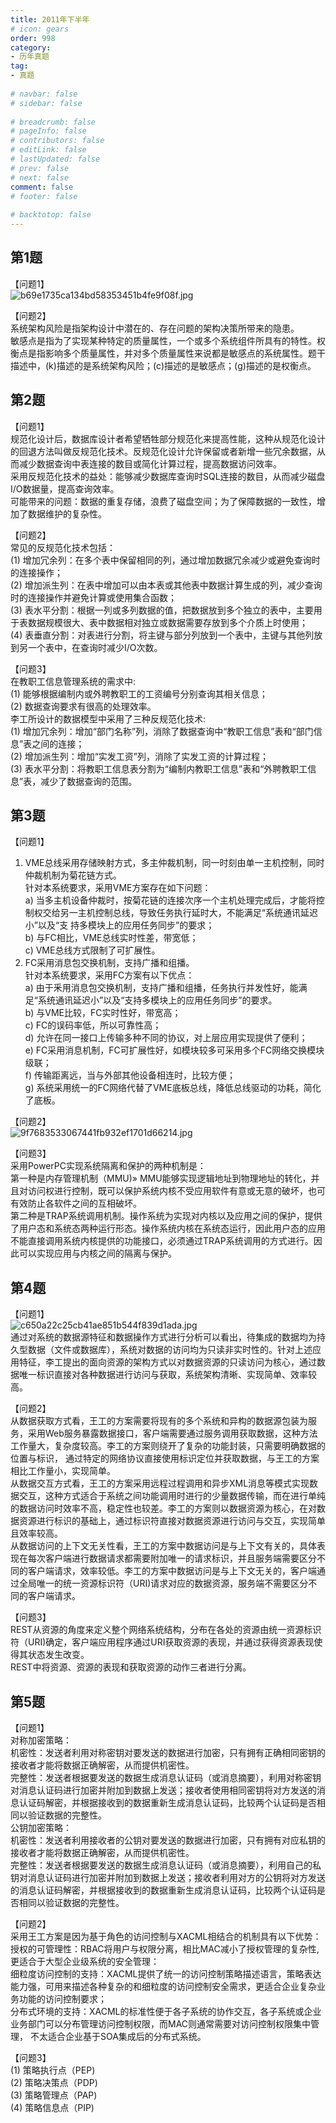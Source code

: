 ```yaml
---  
title: 2011年下半年  
# icon: gears  
order: 998  
category:  
- 历年真题  
tag:  
- 真题  
  
# navbar: false  
# sidebar: false  
  
# breadcrumb: false  
# pageInfo: false  
# contributors: false  
# editLink: false  
# lastUpdated: false  
# prev: false  
# next: false  
comment: false  
# footer: false  
  
# backtotop: false  
---  
```

## 第1题 ##

【问题1】  
![b69e1735ca134bd58353451b4fe9f08f.jpg][]  
  
【问题2】  
系统架构风险是指架构设计中潜在的、存在问题的架构决策所带来的隐患。  
敏感点是指为了实现某种特定的质量属性，一个或多个系统组件所具有的特性。权衡点是指影响多个质量属性，并对多个质量属性来说都是敏感点的系统属性。题干描述中，(k)描述的是系统架构风险；(c)描述的是敏感点；(g)描述的是权衡点。  


## 第2题 ##

【问题1】  
规范化设计后，数据库设计者希望牺牲部分规范化来提高性能，这种从规范化设计的回退方法叫做反规范化技术。反规范化设计允许保留或者新增一些冗余数据，从而减少数据查询中表连接的数目或简化计算过程，提高数据访问效率。  
采用反规范化技术的益处：能够减少数据库查询时SQL连接的数目，从而减少磁盘I/O数据量，提高查询效率。  
可能带来的问题：数据的重复存储，浪费了磁盘空间；为了保障数据的一致性，增加了数据维护的复杂性。  
  
【问题2】  
常见的反规范化技术包括：  
(1) 增加冗余列：在多个表中保留相同的列，通过增加数据冗余减少或避免查询时的连接操作；  
(2) 增加派生列：在表中增加可以由本表或其他表中数据计算生成的列，减少查询时的连接操作并避免计算或使用集合函数；  
(3) 表水平分割：根据一列或多列数据的值，把数据放到多个独立的表中，主要用于表数据规模很大、表中数据相对独立或数据需要存放到多个介质上时使用；  
(4) 表垂直分割：对表进行分割，将主键与部分列放到一个表中，主键与其他列放到另一个表中，在查询时减少I/O次数。  
  
【问题3】  
在教职工信息管理系统的需求中:  
(1) 能够根据编制内或外聘教职工的工资编号分别查询其相关信息；  
(2) 数据查询要求有很高的处理效率。  
李工所设计的数据模型中采用了三种反规范化技术:  
(1) 增加冗余列：增加“部门名称”列，消除了数据查询中“教职工信息”表和“部门信息”表之间的连接；  
(2) 增加派生列：增加“实发工资”列，消除了实发工资的计算过程；  
(3) 表水平分割：将教职工信息表分割为“编制内教职工信息”表和“外聘教职工信息”表，减少了数据查询的范围。  


## 第3题 ##

【问题1】  
1. VME总线采用存储映射方式，多主仲裁机制，同一时刻由单一主机控制，同时仲裁机制为菊花链方式。  
针对本系统要求，采用VME方案存在如下问题：  
a) 当多主机设备仲裁时，按菊花链的连接次序一个主机处理完成后，才能将控制权交给另一主机控制总线，导致任务执行延时大，不能满足“系统通讯延迟小”以及“支 持多模块上的应用任务同步”的要求；  
b) 与FC相比，VME总线实时性差，带宽低；  
c) VME总线方式限制了可扩展性。  
2. FC采用消息包交换机制，支持广播和组播。  
针对本系统要求，采用FC方案有以下优点：  
a) 由于釆用消息包交换机制，支持广播和组播，任务执行并发性好，能满足“系统通讯延迟小”以及“支持多模块上的应用任务同步”的要求。  
b) 与VME比较，FC实时性好，带宽高；  
c) FC的误码率低，所以可靠性高；  
d) 允许在同一接口上传输多种不同的协议，对上层应用实现提供了便利；  
e) FC采用消息机制，FC可扩展性好，如模块较多可采用多个FC网络交换模块级联；  
f) 传输距离远，当与外部其他设备相连时，比较方便；  
g) 系统采用统一的FC网络代替了VME底板总线，降低总线驱动的功耗，简化了底板。  
  
【问题2】  
![9f7683533067441fb932ef1701d66214.jpg][]  
  
【问题3】  
采用PowerPC实现系统隔离和保护的两种机制是：  
第一种是内存管理机制（MMU)» MMU能够实现逻辑地址到物理地址的转化，并且对访问权进行控制，既可以保护系统内核不受应用软件有意或无意的破坏，也可有效防止各软件之间的互相破坏。  
第二种是TRAP系统调用机制。操作系统为实现对内核以及应用之间的保护，提供了用户态和系统态两种运行形态。操作系统内核在系统态运行，因此用户态的应用不能直接调用系统内核提供的功能接口，必须通过TRAP系统调用的方式进行。因此可以实现应用与内核之间的隔离与保护。  


## 第4题 ##

【问题1】  
![c650a22c25cb41ae851b544f839d1ada.jpg][]  
通过对系统的数据源特征和数据操作方式进行分析可以看出，待集成的数据均为持久型数据（文件或数据库），系统对数据的访问均为只读非实时性的。针对上述应用特征，李工提出的面向资源的架构方式以对数据资源的只读访问为核心，通过数据唯一标识直接对各种数据进行访问与获取，系统架构清晰、实现简单、效率较高。  
  
【问题2】  
从数据获取方式看，王工的方案需要将现有的多个系统和异构的数据源包装为服务，采用Web服务暴露数据接口，客户端需要通过服务调用获取数据，这种方法工作量大，复杂度较高。李工的方案则绕开了复杂的功能封装，只需要明确数据的位置与标识， 通过特定的网络协议直接使用标识定位并获取数据，与王工的方案相比工作量小，实现简单。  
从数据交互方式看，王工的方案采用远程过程调用和异步XML消息等模式实现数据交互，这种方式适合于系统之间功能调用时进行的少量数据传输，而在进行单纯的数据访问时效率不高，稳定性也较差。李工的方案则以数据资源为核心，在对数据资源进行标识的基础上，通过标识符直接对数据资源进行访问与交互，实现简单且效率较高。  
从数据访问的上下文无关性看，王工的方案中数据访问是与上下文有关的，具体表现在每次客户端进行数据请求都需要附加唯一的请求标识，并且服务端需要区分不同的客户端请求，效率较低。李工的方案中数据访问是与上下文无关的，客户端通过全局唯一的统一资源标识符（URI)请求对应的数据资源，服务端不需要区分不同的客户端请求。  
  
【问题3】  
REST从资源的角度来定义整个网络系统结构，分布在各处的资源由统一资源标识符（URI)确定，客户端应用程序通过URI获取资源的表现，并通过获得资源表现使得其状态发生改变。  
REST中将资源、资源的表现和获取资源的动作三者进行分离。  


## 第5题 ##

【问题1】  
对称加密策略：  
机密性：发送者利用对称密钥对要发送的数据进行加密，只有拥有正确相同密钥的接收者才能将数据正确解密，从而提供机密性。  
完整性：发送者根据要发送的数据生成消息认证码（或消息摘要），利用对称密钥对消息认证码进行加密并附加到数据上发送；接收者使用相同密钥将对方发送的消息认证码解密，并根据接收到的数据重新生成消息认证码，比较两个认证码是否相同以验证数据的完整性。  
公钥加密策略：  
机密性：发送者利用接收者的公钥对要发送的数据进行加密，只有拥有对应私钥的接收者才能将数据正确解密，从而提供机密性。  
完整性：发送者根据要发送的数据生成消息认证码（或消息摘要），利用自己的私钥对消息认证码进行加密并附加到数据上发送；接收者利用对方的公钥将对方发送的消息认证码解密，并根据接收到的数据重新生成消息认证码，比较两个认证码是否相同以验证数据的完整性。  
  
【问题2】  
采用王工方案是因为基于角色的访问控制与XACML相结合的机制具有以下优势： 授权的可管理性：RBAC将用户与权限分离，相比MAC减小了授权管理的复杂性, 更适合于大型企业级系统的安全管理：  
细粒度访问控制的支持：XACML提供了统一的访问控制策略描述语言，策略表达能力强，可用来描述各种复杂的和细粒度的访问控制安全需求，更适合企业复杂业务功能的访问控制要求；  
分布式环境的支持：XACML的标准性便于各子系统的协作交互，各子系统或企业业务部门可以分布管理访问控制权限，而MAC则通常需要对访问控制权限集中管理， 不太适合企业基于SOA集成后的分布式系统。  
  
【问题3】  
(1) 策略执行点（PEP)  
(2) 策略决策点（PDP)  
(3) 策略管理点（PAP)  
(4) 策略信息点（PIP)  



[b69e1735ca134bd58353451b4fe9f08f.jpg]: https://www.xkxxkx.cn/file/exam/software/系统架构设计师/案例/第1题/b69e1735ca134bd58353451b4fe9f08f.jpg
[9f7683533067441fb932ef1701d66214.jpg]: https://www.xkxxkx.cn/file/exam/software/系统架构设计师/案例/第3题/9f7683533067441fb932ef1701d66214.jpg
[c650a22c25cb41ae851b544f839d1ada.jpg]: https://www.xkxxkx.cn/file/exam/software/系统架构设计师/案例/第4题/c650a22c25cb41ae851b544f839d1ada.jpg
